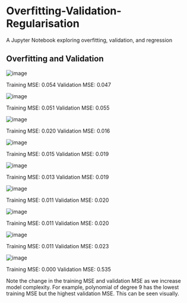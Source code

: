 # Overfitting-Validation-Regularisation

A Jupyter Notebook exploring overfitting, validation, and regression

## Overfitting and Validation

![image](https://user-images.githubusercontent.com/96924468/166147130-fd918bb8-5d7f-4ffa-95be-1a1e1b59b26f.png)

Training MSE: 0.054
Validation MSE: 0.047

![image](https://user-images.githubusercontent.com/96924468/166147159-ca73ccf2-26bc-4a3e-a6e3-c7eb0580c7ab.png)

Training MSE: 0.051
Validation MSE: 0.055

![image](https://user-images.githubusercontent.com/96924468/166147189-7fccd070-b69c-4812-82aa-b6aee571b0ef.png)

Training MSE: 0.020
Validation MSE: 0.016

![image](https://user-images.githubusercontent.com/96924468/166147234-22710a5d-dfb4-4832-8ae3-fc3bbe2a6f1d.png)

Training MSE: 0.015
Validation MSE: 0.019

![image](https://user-images.githubusercontent.com/96924468/166147264-ebde47a1-717c-4c8b-885d-97097bf526e5.png)

Training MSE: 0.013
Validation MSE: 0.019

![image](https://user-images.githubusercontent.com/96924468/166147282-515ef94e-14c4-4e32-a5de-7c7e4be47e77.png)

Training MSE: 0.011
Validation MSE: 0.020

![image](https://user-images.githubusercontent.com/96924468/166147319-fd05eb4f-7302-4dd9-b8e2-14e5fc6ac085.png)

Training MSE: 0.011
Validation MSE: 0.020

![image](https://user-images.githubusercontent.com/96924468/166147350-fd7d6580-2334-438d-9412-aba9901eb7e5.png)

Training MSE: 0.011
Validation MSE: 0.023

![image](https://user-images.githubusercontent.com/96924468/166147368-98bedd5b-331c-48ea-9ba4-57c0628ccdc1.png)

Training MSE: 0.000
Validation MSE: 0.535

Note the change in the training MSE and validation MSE as we increase model complexity. For example, polynomial of degree 9 has the lowest training MSE but the highest validation MSE. This can be seen visually.




